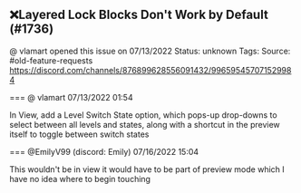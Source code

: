 ## ❌Layered Lock Blocks Don't Work by Default (#1736)
@ vlamart opened this issue on 07/13/2022
Status: unknown
Tags: 
Source: #old-feature-requests https://discord.com/channels/876899628556091432/996595457071529984


=== @ vlamart 07/13/2022 01:54

In View, add a Level Switch State option, which pops-up drop-downs to select between all levels and states, along with a shortcut in the preview itself to toggle between switch states

=== @EmilyV99 (discord: Emily) 07/16/2022 15:04

This wouldn't be in view
it would have to be part of preview mode
which I have no idea where to begin touching
